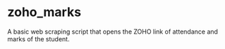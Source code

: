 # zoho_marks
A basic web scraping script that opens the ZOHO link of attendance and marks of the student.